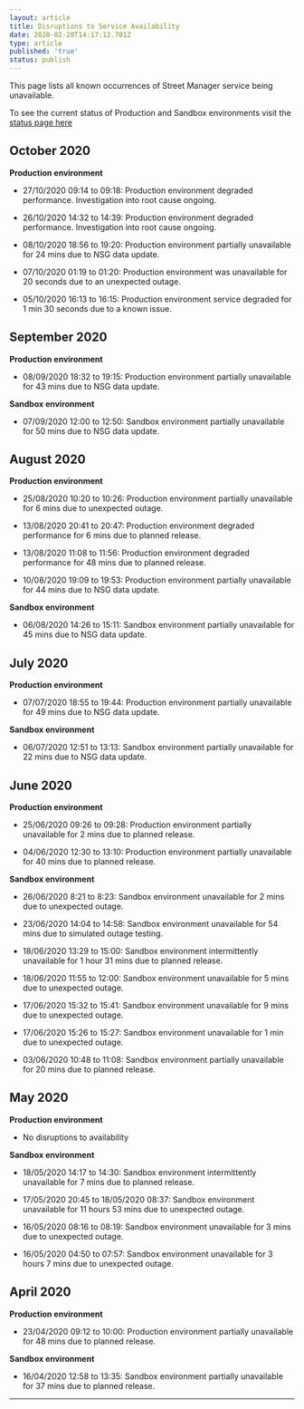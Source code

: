 ```yaml
---
layout: article
title: Disruptions to Service Availability
date: 2020-02-20T14:17:12.701Z
type: article
published: 'true'
status: publish
---
```

This page lists all known occurrences of Street Manager service being unavailable.

To see the current status of Production and Sandbox environments visit the [status page here ](http://stats.pingdom.com/uyxey83hvki0)

## October 2020

**Production environment**

* 27/10/2020 09:14 to 09:18: Production environment degraded performance. Investigation into root cause ongoing.

* 26/10/2020 14:32 to 14:39: Production environment degraded performance. Investigation into root cause ongoing.

* 08/10/2020 18:56 to 19:20: Production environment partially unavailable for 24 mins due to NSG data update.

* 07/10/2020 01:19 to 01:20: Production environment was unavailable for 20 seconds due to an unexpected outage.

* 05/10/2020 16:13 to 16:15: Production environment service degraded for 1 min 30 seconds due to a known issue.

## September 2020

**Production environment**

* 08/09/2020 18:32 to 19:15: Production environment partially unavailable for 43 mins due to NSG data update.

**Sandbox environment**

* 07/09/2020 12:00 to 12:50: Sandbox environment partially unavailable for 50 mins due to NSG data update.

## August 2020

**Production environment**

* 25/08/2020 10:20 to 10:26: Production environment partially unavailable for 6 mins due to unexpected outage.

* 13/08/2020 20:41 to 20:47: Production environment degraded performance for 6 mins due to planned release.

* 13/08/2020 11:08 to 11:56: Production environment degraded performance for 48 mins due to planned release.

* 10/08/2020 19:09 to 19:53: Production environment partially unavailable for 44 mins due to NSG data update.

**Sandbox environment**

* 06/08/2020 14:26 to 15:11: Sandbox environment partially unavailable for 45 mins due to NSG data update.

## July 2020

**Production environment**

* 07/07/2020 18:55 to 19:44: Production environment partially unavailable for 49 mins due to NSG data update.

**Sandbox environment**

* 06/07/2020 12:51 to 13:13: Sandbox environment partially unavailable for 22 mins due to NSG data update.

## June 2020

**Production environment**

* 25/06/2020 09:26 to 09:28: Production environment partially unavailable for 2 mins due to planned release.

* 04/06/2020 12:30 to 13:10: Production environment partially unavailable for 40 mins due to planned release.

**Sandbox environment**

* 26/06/2020 8:21 to 8:23: Sandbox environment unavailable for 2 mins due to unexpected outage.

* 23/06/2020 14:04 to 14:58: Sandbox environment unavailable for 54 mins due to simulated outage testing.

* 18/06/2020 13:29 to 15:00: Sandbox environment intermittently unavailable for 1 hour 31 mins due to planned release.

* 18/06/2020 11:55 to 12:00: Sandbox environment unavailable for 5 mins due to unexpected outage.

* 17/06/2020 15:32 to 15:41: Sandbox environment unavailable for 9 mins due to unexpected outage.

* 17/06/2020 15:26 to 15:27: Sandbox environment unavailable for 1 min due to unexpected outage.

* 03/06/2020 10:48 to 11:08: Sandbox environment partially unavailable for 20 mins due to planned release.


## May 2020

**Production environment**

* No disruptions to availability

**Sandbox environment**

* 18/05/2020 14:17 to 14:30: Sandbox environment intermittently unavailable for 7 mins due to planned release.

* 17/05/2020 20:45 to 18/05/2020 08:37: Sandbox environment unavailable for 11 hours 53 mins due to unexpected outage.

* 16/05/2020 08:16 to 08:19: Sandbox environment unavailable for 3 mins due to unexpected outage.

* 16/05/2020 04:50 to 07:57: Sandbox environment unavailable for 3 hours 7 mins due to unexpected outage.


## April 2020

**Production environment**

* 23/04/2020 09:12 to 10:00: Production environment partially unavailable for 48 mins due to planned release.

**Sandbox environment**

* 16/04/2020 12:58 to 13:35: Sandbox environment partially unavailable for 37 mins due to planned release.

****

